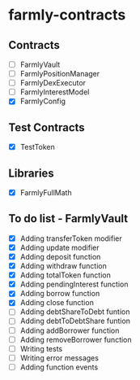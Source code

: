 # farmly-contracts

## Contracts

- [ ] FarmlyVault
- [ ] FarmlyPositionManager
- [ ] FarmlyDexExecutor
- [ ] FarmlyInterestModel
- [x] FarmlyConfig

## Test Contracts

- [x] TestToken

## Libraries

- [x] FarmlyFullMath

## To do list - FarmlyVault

- [x] Adding transferToken modifier
- [x] Adding update modifier
- [x] Adding deposit function
- [x] Adding withdraw function
- [x] Adding totalToken function
- [x] Adding pendingInterest function
- [x] Adding borrow function
- [x] Adding close function
- [ ] Adding debtShareToDebt funtion
- [ ] Adding debtToDebtShare funtion
- [ ] Adding addBorrower function
- [ ] Adding removeBorrower function
- [ ] Writing tests
- [ ] Writing error messages
- [ ] Adding function events